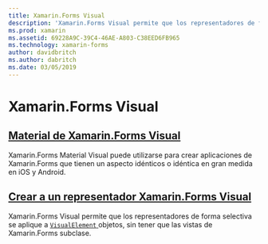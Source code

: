 ```yaml
---
title: Xamarin.Forms Visual
description: 'Xamarin.Forms Visual permite que los representadores de forma selectiva se aplique a objetos VisualElement, sin tener que las vistas de Xamarin.Forms subclase.'
ms.prod: xamarin
ms.assetid: 69228A9C-39C4-46AE-A803-C38EED6FB965
ms.technology: xamarin-forms
author: davidbritch
ms.author: dabritch
ms.date: 03/05/2019
---
```


# <a name="xamarinforms-visual"></a>Xamarin.Forms Visual

## <a name="xamarinforms-material-visualmaterial-visualmd"></a>[Material de Xamarin.Forms Visual](material-visual.md)

Xamarin.Forms Material Visual puede utilizarse para crear aplicaciones de Xamarin.Forms que tienen un aspecto idénticos o idéntica en gran medida en iOS y Android.

## <a name="create-a-xamarinforms-visual-renderercreatemd"></a>[Crear a un representador Xamarin.Forms Visual](create.md)

Xamarin.Forms Visual permite que los representadores de forma selectiva se aplique a [ `VisualElement` ](xref:Xamarin.Forms.VisualElement) objetos, sin tener que las vistas de Xamarin.Forms subclase.

